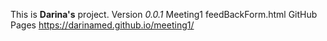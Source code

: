 This is **Darina's** project.
Version *0.0.1*
Meeting1
feedBackForm.html
GitHub Pages https://darinamed.github.io/meeting1/